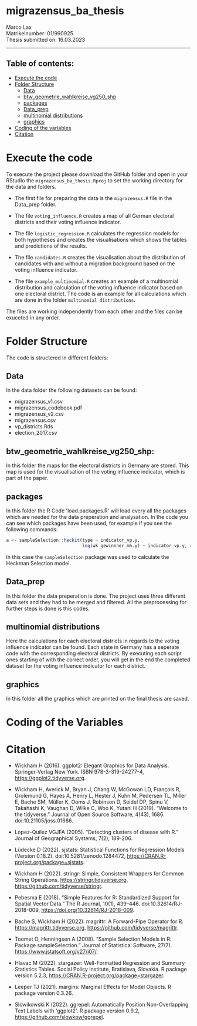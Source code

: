 # migrazensus_ba_thesis

<p> Marco Lax <br>
Matrikelnumber: 01/990925 <br>
Thesis submitted on: 16.03.2023 </p>

---

## Table of contents:

- [Execute the code](#execute-the-code)
- [Folder Structure](#folder-structure)
    - [Data](#data)
    - [btw_geometrie_wahlkreise_vg250_shp](#btw_geometrie_wahlkreise_vg250_shp)
    - [packages](#packages)
    - [Data_prep](#data_prep)
    - [multinomial distributions](#multinomial-distributions)
    - [graphics](#graphics)
- [Coding of the variables](#coding-of-the-variables)
- [Citation](#citation)

# Execute the code

To execute the project please download the GitHub folder and open in your RStudio the ```migrazensus_ba_thesis.Rproj``` to set the working directory for the data and folders.

- The first file for preparing the data is the ```migrazensus.R``` file in the Data_prep folder.

- The file ```voting_influence.R``` creates a map of all German electoral districts and their voting influence indicator.

- The file ```logistic_regression.R``` calculates the regression models for both hypotheses and creates the visualisations which shows the tables and predictions of the results.

- The file ```candidates.R``` creates the visualisation about the distribution of candidates with and without a migration background based on the voting influence indicator.

- The file ```example_multinomial.R``` creates an example of a multinomial distribution and calculation of the voting influence indicator based on one electoral district. The code is an example for all calculations which are done in the folder ```multinomial distributions```. 

The files are working independently from each other and the files can be exuceted in any order.

# Folder Structure

The code is structered in different folders:

## Data

In the data folder the following datasets can be found:

- migrazensus_v1.csv
- migrazensus_codebook.pdf
- migrazensus_v2.csv
- migrazensus.csv
- vp_districts.Rds
- election_2017.csv

## btw_geometrie_wahlkreise_vg250_shp:

In this folder the maps for the electoral districts in Germany are stored. This map is used for the visualisation of the voting influence indicator, which is part of the paper.

## packages

In this folder the R Code 'load.packages.R' will load every all the packages which are needed for the data preperation and analysation. In the code you can see which packages have been used, for example if you see the following commands:

```R
a <- sampleSelection::heckit(type ~ indicator_vp.y,
                             log(wk_gewinnner_mh.y) ~ indicator_vp.y, data=candidates_all)
```
In this case the ```sampleSelection``` package was used to calculate the Heckman Selection model.

## Data_prep

In this folder the data preperation is done. The project uses three different data sets and they had to be merged and filtered. All the preprocessing for further steps is done is this codes.

## multinomial distributions

Here the calculations for each electoral districts in regards to the voting influence indicator can be found. Each state in Germany has a seperate code with the corresponding electoral districts. By executing each script ones starting of with the correct order, you will get in the end the completed dataset for the voting influence indicator for each district.

## graphics

In this folder all the graphics which are printed on the final thesis are saved.

# Coding of the Variables

# Citation

- Wickham H (2016). ggplot2: Elegant Graphics for Data Analysis. Springer-Verlag New York. ISBN 978-3-319-24277-4, https://ggplot2.tidyverse.org.

- Wickham H, Averick M, Bryan J, Chang W, McGowan LD, François R, Grolemund G, Hayes A, Henry L, Hester J, Kuhn M, Pedersen TL, Miller E, Bache SM, Müller K, Ooms J, Robinson D, Seidel DP, Spinu V, Takahashi K, Vaughan D, Wilke C, Woo K, Yutani H (2019). “Welcome to the tidyverse.” Journal of Open Source Software, 4(43), 1686. doi:10.21105/joss.01686.

- Lopez-Quílez VGJFA (2005). “Detecting clusters of disease with R.” Journal of Geographical Systems, 7(2), 189-206.

- Lüdecke D (2022). sjstats: Statistical Functions for Regression Models (Version 0.18.2). doi:10.5281/zenodo.1284472, https://CRAN.R-project.org/package=sjstats.

- Wickham H (2022). stringr: Simple, Consistent Wrappers for Common String Operations. https://stringr.tidyverse.org, https://github.com/tidyverse/stringr.

- Pebesma E (2018). “Simple Features for R: Standardized Support for Spatial Vector Data.” The R Journal, 10(1), 439–446. doi:10.32614/RJ-2018-009, https://doi.org/10.32614/RJ-2018-009.

- Bache S, Wickham H (2022). magrittr: A Forward-Pipe Operator for R. https://magrittr.tidyverse.org, https://github.com/tidyverse/magrittr.

- Toomet O, Henningsen A (2008). “Sample Selection Models in R: Package sampleSelection.” Journal of Statistical Software, 27(7). https://www.jstatsoft.org/v27/i07/.

- Hlavac M (2022). stargazer: Well-Formatted Regression and Summary Statistics Tables. Social Policy Institute, Bratislava, Slovakia. R package version 5.2.3, https://CRAN.R-project.org/package=stargazer.

- Leeper TJ (2021). margins: Marginal Effects for Model Objects. R package version 0.3.26.

- Slowikowski K (2022). ggrepel: Automatically Position Non-Overlapping Text Labels with 'ggplot2'. R package version 0.9.2, https://github.com/slowkow/ggrepel.